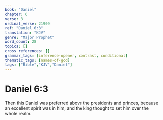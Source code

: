 ```yaml
---
book: "Daniel"
chapter: 6
verse: 3
ordinal_verse: 21909
ref: "Daniel 6:3"
translation: "KJV"
genre: "Major Prophet"
word_count: 28
topics: []
cross_references: []
grammar_tags: [inference-opener, contrast, conditional]
thematic_tags: [names-of-god]
tags: ["Bible","KJV","Daniel"]
---
```


# Daniel 6:3

Then this Daniel was preferred above the presidents and princes, because an excellent spirit was in him; and the king thought to set him over the whole realm.

